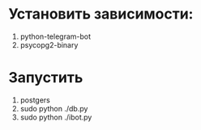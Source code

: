 # Установить зависимости:
1. python-telegram-bot
2. psycopg2-binary

# Запустить
1. postgers
2. sudo python ./db.py
3. sudo python ./ibot.py
